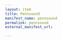 ```yaml
---
layout: item
title: Pennsound
manifest_name: pennsound
permalink: pennsound
external_manifest_url: 

---
```

<!-- Add an essay or interpretive material below this line,
using HTML or markdown.  Do not modify this file above this line -->

